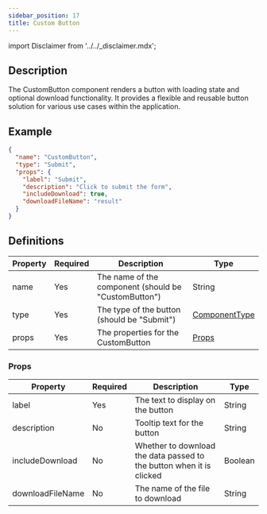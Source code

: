```yaml
---
sidebar_position: 17
title: Custom Button
---
```


import Disclaimer from '../../_disclaimer.mdx';

<Disclaimer />

## Description

The CustomButton component renders a button with loading state and optional download functionality. It provides a flexible and reusable button solution for various use cases within the application.

## Example

```json
{
  "name": "CustomButton",
  "type": "Submit",
  "props": {
    "label": "Submit",
    "description": "Click to submit the form",
    "includeDownload": true,
    "downloadFileName": "result"
  }
}
```

## Definitions

| Property | Required | Description | Type |
|----------|----------|-------------|------|
| name | Yes | The name of the component (should be "CustomButton")| String |
| type | Yes | The type of the button (should be "Submit")| [ComponentType](/docs/mock-apps/common/component-type) |
| props | Yes | The properties for the CustomButton | [Props](/docs/mock-apps/components/custom-button#props) |

### Props

| Property | Required | Description | Type |
|----------|----------|-------------|------|
| label | Yes | The text to display on the button | String |
| description | No | Tooltip text for the button | String |
| includeDownload | No | Whether to download the data passed to the button when it is clicked | Boolean |
| downloadFileName | No | The name of the file to download | String |